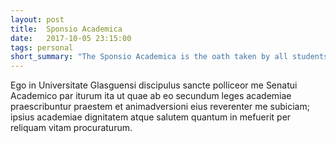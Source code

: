 ```yaml
---
layout: post
title:  Sponsio Academica
date:   2017-10-05 23:15:00
tags: personal
short_summary: "The Sponsio Academica is the oath taken by all students matriculating into the four ancient Scottish universities."
--- 
```

Ego in Universitate Glasguensi discipulus sancte polliceor me Senatui Academico par iturum ita ut quae ab eo secundum leges academiae praescribuntur praestem et animadversioni eius reverenter me subiciam; ipsius academiae dignitatem atque salutem quantum in mefuerit per reliquam vitam procuraturum.
